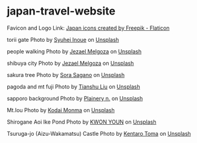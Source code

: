 # japan-travel-website
Favicon and Logo Link:
<a href="https://www.flaticon.com/free-icons/japan" title="japan icons">Japan icons created by Freepik - Flaticon</a>

torii gate
Photo by <a href="https://unsplash.com/de/@_______life_?utm_source=unsplash&utm_medium=referral&utm_content=creditCopyText">Syuhei Inoue</a> on <a href="https://unsplash.com/photos/kaoHI0iHJPM?utm_source=unsplash&utm_medium=referral&utm_content=creditCopyText">Unsplash</a>
  
  people walking Photo by <a href="https://unsplash.com/@jezar?utm_source=unsplash&utm_medium=referral&utm_content=creditCopyText">Jezael Melgoza</a> on <a href="https://unsplash.com/photos/layMbSJ3YOE?utm_source=unsplash&utm_medium=referral&utm_content=creditCopyText">Unsplash</a>
  
  shibuya city Photo by <a href="https://unsplash.com/@jezar?utm_source=unsplash&utm_medium=referral&utm_content=creditCopyText">Jezael Melgoza</a> on <a href="https://unsplash.com/photos/alY6_OpdwRQ?utm_source=unsplash&utm_medium=referral&utm_content=creditCopyText">Unsplash</a>
  
  sakura tree Photo by <a href="https://unsplash.com/ko/@sorasagano?utm_source=unsplash&utm_medium=referral&utm_content=creditCopyText">Sora Sagano</a> on <a href="https://unsplash.com/photos/8sOZJ8JF0S8?utm_source=unsplash&utm_medium=referral&utm_content=creditCopyText">Unsplash</a>
  
  pagoda and mt fuji Photo by <a href="https://unsplash.com/@tianshu?utm_source=unsplash&utm_medium=referral&utm_content=creditCopyText">Tianshu Liu</a> on <a href="https://unsplash.com/photos/aqZ3UAjs_M4?utm_source=unsplash&utm_medium=referral&utm_content=creditCopyText">Unsplash</a>
  

  sapporo background Photo by <a href="https://unsplash.com/@plainery_?utm_content=creditCopyText&utm_medium=referral&utm_source=unsplash">Plainery n.</a> on <a href="https://unsplash.com/photos/a-car-driving-down-a-snow-covered-street-at-night-dm2IKLhFr3g?utm_content=creditCopyText&utm_medium=referral&utm_source=unsplash">Unsplash</a>
  

  Mt.Iou Photo by <a href="https://unsplash.com/@yukisemi?utm_content=creditCopyText&utm_medium=referral&utm_source=unsplash">Kodai Monma</a> on <a href="https://unsplash.com/photos/a-rocky-hillside-with-fog-dp1yRIrwMWg?utm_content=creditCopyText&utm_medium=referral&utm_source=unsplash">Unsplash</a>
  
  Shirogane Aoi Ike Pond Photo by <a href="https://unsplash.com/@youn98?utm_content=creditCopyText&utm_medium=referral&utm_source=unsplash">KWON YOUN</a> on <a href="https://unsplash.com/photos/green-trees-on-snow-covered-ground-hr4fovu3dZc?utm_content=creditCopyText&utm_medium=referral&utm_source=unsplash">Unsplash</a>
  

  Tsuruga-jo (Aizu-Wakamatsu) Castle Photo by <a href="https://unsplash.com/@thirdcultureken?utm_content=creditCopyText&utm_medium=referral&utm_source=unsplash">Kentaro Toma</a> on <a href="https://unsplash.com/photos/white-and-black-concrete-building-on-green-grass-field-under-gray-sky-during-daytime-F20sNeLqPow?utm_content=creditCopyText&utm_medium=referral&utm_source=unsplash">Unsplash</a>
  